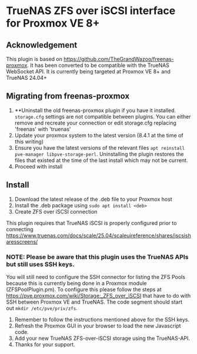 # TrueNAS ZFS over iSCSI interface for Proxmox VE 8+

## Acknowledgement
This plugin is based on https://github.com/TheGrandWazoo/freenas-proxmox. It has been converted to be compatible with the TrueNAS WebSocket API. It is currently being targeted at Proxmox VE 8+ and TrueNAS 24.04+

## Migrating from freenas-proxmox
1. **Uninstall the old freenas-proxmox plugin if you have it installed. `storage.cfg` settings are not compatible between plugins. You can either remove and recreate your connection or edit storage.cfg replacing 'freenas' with 'truenas'
3. Update your proxmox system to the latest version (8.4.1 at the time of this writing)
4. Ensure you have the latest versions of the relevant files `apt reinstall pve-manager libpve-storage-perl`. Uninstalling the plugin restores the files that existed at the time of the last install which may not be current. 
5. Proceed with install

## Install
1. Download the latest release of the .deb file to your Proxmox host
2. Install the .deb package using `sudo apt install <deb>`
3. Create ZFS over iSCSI connection

This plugin requires that TrueNAS iSCSI is properly configured prior to connecting
https://www.truenas.com/docs/scale/25.04/scaleuireference/shares/iscsisharesscreens/

### NOTE: Please be aware that this plugin uses the TrueNAS APIs but still uses SSH keys.
You will still need to configure the SSH connector for listing the ZFS Pools because this is currently being done in a Proxmox module (ZFSPoolPlugin.pm). To configure this please follow the steps at https://pve.proxmox.com/wiki/Storage:_ZFS_over_iSCSI that have to do with SSH between Proxmox VE and TrueNAS. The code segment should start out `mkdir /etc/pve/priv/zfs`.
1. Remember to follow the instructions mentioned above for the SSH keys.
2. Refresh the Proxmox GUI in your browser to load the new Javascript code.
3. Add your new TrueNAS ZFS-over-iSCSI storage using the TrueNAS-API.
4. Thanks for your support.
